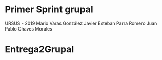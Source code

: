 # Primer Sprint grupal

URSUS - 2019
    Mario Varas González
    Javier Esteban Parra Romero
    Juan Pablo Chaves Morales
# Entrega2Grupal
